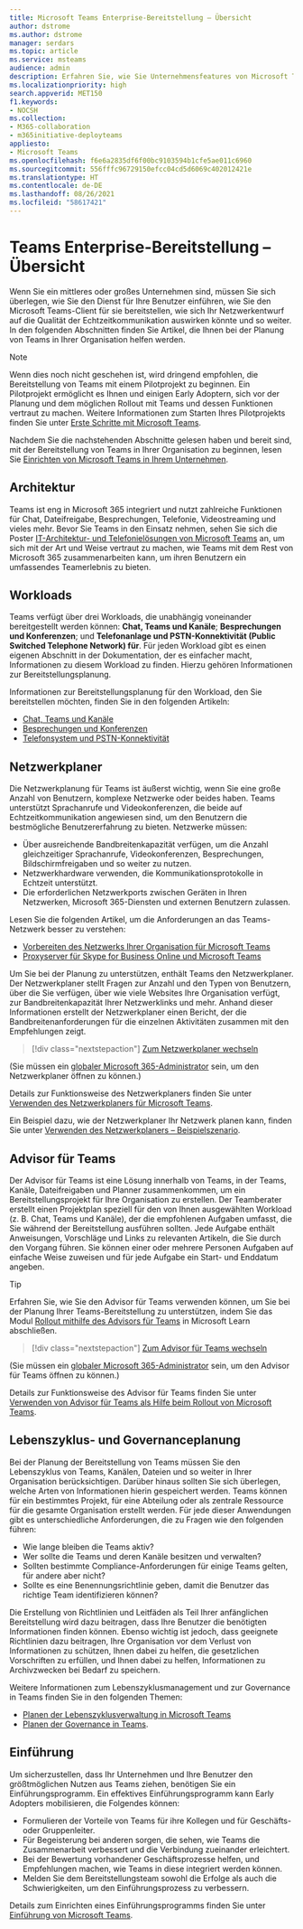 ```yaml
---
title: Microsoft Teams Enterprise-Bereitstellung – Übersicht
author: dstrome
ms.author: dstrome
manager: serdars
ms.topic: article
ms.service: msteams
audience: admin
description: Erfahren Sie, wie Sie Unternehmensfeatures von Microsoft Teams bereitstellen.
ms.localizationpriority: high
search.appverid: MET150
f1.keywords:
- NOCSH
ms.collection:
- M365-collaboration
- m365initiative-deployteams
appliesto:
- Microsoft Teams
ms.openlocfilehash: f6e6a2835df6f00bc9103594b1cfe5ae011c6960
ms.sourcegitcommit: 556fffc96729150efcc04cd5d6069c402012421e
ms.translationtype: HT
ms.contentlocale: de-DE
ms.lasthandoff: 08/26/2021
ms.locfileid: "58617421"
---
```

# <a name="teams-enterprise-deployment-overview"></a>Teams Enterprise-Bereitstellung – Übersicht

Wenn Sie ein mittleres oder großes Unternehmen sind, müssen Sie sich überlegen, wie Sie den Dienst für Ihre Benutzer einführen, wie Sie den Microsoft Teams-Client für sie bereitstellen, wie sich Ihr Netzwerkentwurf auf die Qualität der Echtzeitkommunikation auswirken könnte und so weiter. In den folgenden Abschnitten finden Sie Artikel, die Ihnen bei der Planung von Teams in Ihrer Organisation helfen werden.

> [!NOTE]
> Wenn dies noch nicht geschehen ist, wird dringend empfohlen, die Bereitstellung von Teams mit einem Pilotprojekt zu beginnen. Ein Pilotprojekt ermöglicht es Ihnen und einigen Early Adoptern, sich vor der Planung und dem möglichen Rollout mit Teams und dessen Funktionen vertraut zu machen. Weitere Informationen zum Starten Ihres Pilotprojekts finden Sie unter [Erste Schritte mit Microsoft Teams](get-started-with-teams-quick-start.md).

Nachdem Sie die nachstehenden Abschnitte gelesen haben und bereit sind, mit der Bereitstellung von Teams in Ihrer Organisation zu beginnen, lesen Sie [Einrichten von Microsoft Teams in Ihrem Unternehmen](deploy-enterprise-setup.md).

## <a name="architecture"></a>Architektur

Teams ist eng in Microsoft 365 integriert und nutzt zahlreiche Funktionen für Chat, Dateifreigabe, Besprechungen, Telefonie, Videostreaming und vieles mehr. Bevor Sie Teams in den Einsatz nehmen, sehen Sie sich die Poster [IT-Architektur- und Telefonielösungen von Microsoft Teams](teams-architecture-solutions-posters.md) an, um sich mit der Art und Weise vertraut zu machen, wie Teams mit dem Rest von Microsoft 365 zusammenarbeiten kann, um ihren Benutzern ein umfassendes Teamerlebnis zu bieten.

## <a name="workloads"></a>Workloads

Teams verfügt über drei Workloads, die unabhängig voneinander bereitgestellt werden können: **Chat, Teams und Kanäle**; **Besprechungen und Konferenzen**; und **Telefonanlage und PSTN-Konnektivität (Public Switched Telephone Network) für**. Für jeden Workload gibt es einen eigenen Abschnitt in der Dokumentation, der es einfacher macht, Informationen zu diesem Workload zu finden. Hierzu gehören Informationen zur Bereitstellungsplanung.

Informationen zur Bereitstellungsplanung für den Workload, den Sie bereitstellen möchten, finden Sie in den folgenden Artikeln:

- [Chat, Teams und Kanäle](deploy-chat-teams-channels-microsoft-teams-landing-page.md)
- [Besprechungen und Konferenzen](deploy-meetings-microsoft-teams-landing-page.md)
- [Telefonsystem und PSTN-Konnektivität](cloud-voice-landing-page.md)

## <a name="network-planner"></a>Netzwerkplaner

Die Netzwerkplanung für Teams ist äußerst wichtig, wenn Sie eine große Anzahl von Benutzern, komplexe Netzwerke oder beides haben. Teams unterstützt Sprachanrufe und Videokonferenzen, die beide auf Echtzeitkommunikation angewiesen sind, um den Benutzern die bestmögliche Benutzererfahrung zu bieten. Netzwerke müssen:

- Über ausreichende Bandbreitenkapazität verfügen, um die Anzahl gleichzeitiger Sprachanrufe, Videokonferenzen, Besprechungen, Bildschirmfreigaben und so weiter zu nutzen.
- Netzwerkhardware verwenden, die Kommunikationsprotokolle in Echtzeit unterstützt.
- Die erforderlichen Netzwerkports zwischen Geräten in Ihren Netzwerken, Microsoft 365-Diensten und externen Benutzern zulassen.

Lesen Sie die folgenden Artikel, um die Anforderungen an das Teams-Netzwerk besser zu verstehen:

- [Vorbereiten des Netzwerks Ihrer Organisation für Microsoft Teams](prepare-network.md)
- [Proxyserver für Skype for Business Online und Microsoft Teams](proxy-servers-for-skype-for-business-online.md)

Um Sie bei der Planung zu unterstützen, enthält Teams den Netzwerkplaner. Der Netzwerkplaner stellt Fragen zur Anzahl und den Typen von Benutzern, über die Sie verfügen, über wie viele Websites Ihre Organisation verfügt, zur Bandbreitenkapazität Ihrer Netzwerklinks und mehr. Anhand dieser Informationen erstellt der Netzwerkplaner einen Bericht, der die Bandbreitenanforderungen für die einzelnen Aktivitäten zusammen mit den Empfehlungen zeigt.

 > [!div class="nextstepaction"]
> [Zum Netzwerkplaner wechseln](https://admin.teams.microsoft.com/networkplanner/organization)

(Sie müssen ein [globaler Microsoft 365-Administrator](/microsoft-365/admin/add-users/about-admin-roles#commonly-used-microsoft-365-admin-center-roles) sein, um den Netzwerkplaner öffnen zu können.)

Details zur Funktionsweise des Netzwerkplaners finden Sie unter [Verwenden des Netzwerkplaners für Microsoft Teams](network-planner.md).

Ein Beispiel dazu, wie der Netzwerkplaner Ihr Netzwerk planen kann, finden Sie unter [Verwenden des Netzwerkplaners – Beispielszenario](tutorial-network-planner-example.yml).

## <a name="teams-advisor"></a>Advisor für Teams

Der Advisor für Teams ist eine Lösung innerhalb von Teams, in der Teams, Kanäle, Dateifreigaben und Planner zusammenkommen, um ein Bereitstellungsprojekt für Ihre Organisation zu erstellen. Der Teamberater erstellt einen Projektplan speziell für den von Ihnen ausgewählten Workload (z. B. Chat, Teams und Kanäle), der die empfohlenen Aufgaben umfasst, die Sie während der Bereitstellung ausführen sollten. Jede Aufgabe enthält Anweisungen, Vorschläge und Links zu relevanten Artikeln, die Sie durch den Vorgang führen. Sie können einer oder mehrere Personen Aufgaben auf einfache Weise zuweisen und für jede Aufgabe ein Start- und Enddatum angeben.

> [!TIP]
> Erfahren Sie, wie Sie den Advisor für Teams verwenden können, um Sie bei der Planung Ihrer Teams-Bereitstellung zu unterstützen, indem Sie das Modul [Rollout mithilfe des Advisors für Teams](/learn/modules/m365-teams-rollout-using-advisor/) in Microsoft Learn abschließen.

> [!div class="nextstepaction"]
> [Zum Advisor für Teams wechseln](https://admin.teams.microsoft.com/teams-deployment)

(Sie müssen ein [globaler Microsoft 365-Administrator](/microsoft-365/admin/add-users/about-admin-roles#commonly-used-microsoft-365-admin-center-roles) sein, um den Advisor für Teams öffnen zu können.)

Details zur Funktionsweise des Advisor für Teams finden Sie unter [Verwenden von Advisor für Teams als Hilfe beim Rollout von Microsoft Teams](use-advisor-teams-roll-out.md).

## <a name="lifecycle-and-governance-planning"></a>Lebenszyklus- und Governanceplanung

Bei der Planung der Bereitstellung von Teams müssen Sie den Lebenszyklus von Teams, Kanälen, Dateien und so weiter in Ihrer Organisation berücksichtigen. Darüber hinaus sollten Sie sich überlegen, welche Arten von Informationen hierin gespeichert werden. Teams können für ein bestimmtes Projekt, für eine Abteilung oder als zentrale Ressource für die gesamte Organisation erstellt werden. Für jede dieser Anwendungen gibt es unterschiedliche Anforderungen, die zu Fragen wie den folgenden führen:

- Wie lange bleiben die Teams aktiv?
- Wer sollte die Teams und deren Kanäle besitzen und verwalten?
- Sollten bestimmte Compliance-Anforderungen für einige Teams gelten, für andere aber nicht?
- Sollte es eine Benennungsrichtlinie geben, damit die Benutzer das richtige Team identifizieren können?

Die Erstellung von Richtlinien und Leitfäden als Teil Ihrer anfänglichen Bereitstellung wird dazu beitragen, dass Ihre Benutzer die benötigten Informationen finden können. Ebenso wichtig ist jedoch, dass geeignete Richtlinien dazu beitragen, Ihre Organisation vor dem Verlust von Informationen zu schützen, Ihnen dabei zu helfen, die gesetzlichen Vorschriften zu erfüllen, und Ihnen dabei zu helfen, Informationen zu Archivzwecken bei Bedarf zu speichern.

Weitere Informationen zum Lebenszyklusmanagement und zur Governance in Teams finden Sie in den folgenden Themen:

- [Planen der Lebenszyklusverwaltung in Microsoft Teams](plan-teams-lifecycle.md)
- [Planen der Governance in Teams](plan-teams-governance.md).

## <a name="adoption"></a>Einführung

Um sicherzustellen, dass Ihr Unternehmen und Ihre Benutzer den größtmöglichen Nutzen aus Teams ziehen, benötigen Sie ein Einführungsprogramm. Ein effektives Einführungsprogramm kann Early Adopters mobilisieren, die Folgendes können:

- Formulieren der Vorteile von Teams für ihre Kollegen und für Geschäfts- oder Gruppenleiter.
- Für Begeisterung bei anderen sorgen, die sehen, wie Teams die Zusammenarbeit verbessert und die Verbindung zueinander erleichtert.
- Bei der Bewertung vorhandener Geschäftsprozesse helfen, und Empfehlungen machen, wie Teams in diese integriert werden können.
- Melden Sie dem Bereitstellungsteam sowohl die Erfolge als auch die Schwierigkeiten, um den Einführungsprozess zu verbessern.

Details zum Einrichten eines Einführungsprogramms finden Sie unter [Einführung von Microsoft Teams](adopt-microsoft-teams-landing-page.md).